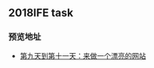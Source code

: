 ## 2018IFE task

### 预览地址

- [第九天到第十一天：来做一个漂亮的网站](http://catchero.github.io/2018IFE/day9-11/ife.html)